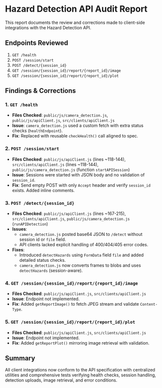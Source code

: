 # Hazard Detection API Audit Report

This report documents the review and corrections made to client-side integrations
with the Hazard Detection API.

## Endpoints Reviewed

1. `GET /health`
2. `POST /session/start`
3. `POST /detect/{session_id}`
4. `GET /session/{session_id}/report/{report_id}/image`
5. `GET /session/{session_id}/report/{report_id}/plot`

## Findings & Corrections

### 1. `GET /health`
- **Files Checked**: `public/js/camera_detection.js`, `public/js/apiClient.js`, `src/clients/apiClient.js`
- **Issue**: `camera_detection.js` used a custom fetch with extra status checks (`healthEndpoint`).
- **Fix**: Replaced with reusable `checkHealth()` call aligned to spec.

### 2. `POST /session/start`
- **Files Checked**: `public/js/apiClient.js` (lines ~118-144), `src/clients/apiClient.js` (lines ~118-144), `public/js/camera_detection.js` (function `startAPISession`)
- **Issue**: Sessions were started with JSON body and no validation of `session_id`.
- **Fix**: Send empty POST with only `Accept` header and verify `session_id` exists. Added inline comments.

### 3. `POST /detect/{session_id}`
- **Files Checked**: `public/js/apiClient.js` (lines ~167-215), `src/clients/apiClient.js`, `public/js/camera_detection.js` (`runAPIDetection`)
- **Issues**:
  - `camera_detection.js` posted base64 JSON to `/detect` without session id or `file` field.
  - API clients lacked explicit handling of 400/404/405 error codes.
- **Fixes**:
  - Introduced `detectHazards` using `FormData` field `file` and added detailed status checks.
  - `camera_detection.js` now converts frames to blobs and uses `detectHazards` (session-aware).

### 4. `GET /session/{session_id}/report/{report_id}/image`
- **Files Checked**: `public/js/apiClient.js`, `src/clients/apiClient.js`
- **Issue**: Endpoint not implemented.
- **Fix**: Added `getReportImage()` to fetch JPEG stream and validate `Content-Type`.

### 5. `GET /session/{session_id}/report/{report_id}/plot`
- **Files Checked**: `public/js/apiClient.js`, `src/clients/apiClient.js`
- **Issue**: Endpoint not implemented.
- **Fix**: Added `getReportPlot()` mirroring image retrieval with validation.

## Summary
All client integrations now conform to the API specification with centralized
utilities and comprehensive tests verifying health checks, session handling,
detection uploads, image retrieval, and error conditions.
